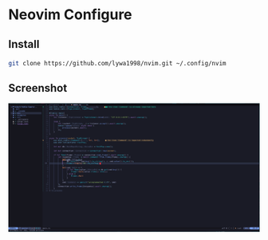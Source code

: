 # Neovim Configure

## Install 
```bash
git clone https://github.com/lywa1998/nvim.git ~/.config/nvim
```

## Screenshot
![Native Inlay Hints](./screenshot/native-inlay-hints.png)
